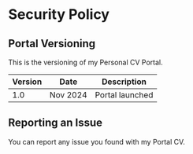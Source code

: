 # Security Policy

## Portal Versioning

This is the versioning of my Personal CV Portal.

| Version | Date               | Description               |
| ------- | ------------------ |---------------------------|
| 1.0     | Nov 2024           | Portal launched           |


## Reporting an Issue

You can report any issue you found with my Portal CV.
